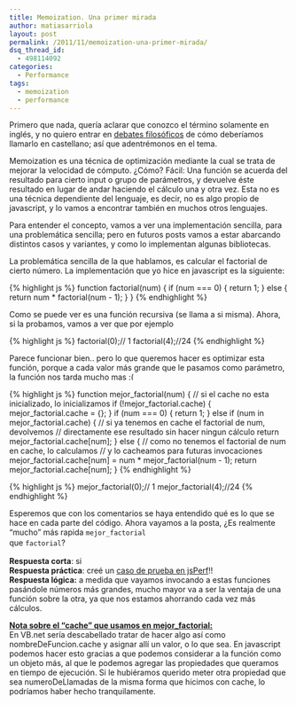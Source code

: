 ```yaml
---
title: Memoization. Una primer mirada
author: matiasarriola
layout: post
permalink: /2011/11/memoization-una-primer-mirada/
dsq_thread_id:
  - 498114092
categories:
  - Performance
tags:
  - memoization
  - performance
---
```

Primero que nada, quería aclarar que conozco el término solamente en inglés, y no quiero entrar en [debates filosóficos][1] de cómo deberíamos llamarlo en castellano; así que adentrémonos en el tema.

Memoization es una técnica de optimización mediante la cual se trata de mejorar la velocidad de cómputo. ¿Cómo? Fácil: Una función se acuerda del resultado para cierto input o grupo de parámetros, y devuelve éste resultado en lugar de andar haciendo el cálculo una y otra vez. Esta no es una técnica dependiente del lenguaje, es decir, no es algo propio de javascript, y lo vamos a encontrar también en muchos otros lenguajes.

Para entender el concepto, vamos a ver una implementación sencilla, para una problemática sencilla; pero en futuros posts vamos a estar abarcando distintos casos y variantes, y como lo implementan algunas bibliotecas.

La problemática sencilla de la que hablamos, es calcular el factorial de cierto número. La implementación que yo hice en javascript es la siguiente:

{% highlight js %}
function factorial(num) {
    if (num === 0) {
        return 1;
    } else {
        return num * factorial(num - 1);
    }
}
 {% endhighlight %}

Como se puede ver es una función recursiva (se llama a si misma). Ahora, si la probamos, vamos a ver que por ejemplo

{% highlight js %}
factorial(0);// 1
factorial(4);//24 {% endhighlight %}

Parece funcionar bien.. pero lo que queremos hacer es optimizar esta función, porque a cada valor más grande que le pasamos como parámetro, la función nos tarda mucho mas <img src="//fernetjs.com/wp-includes/images/smilies/frownie.png" alt=":(" class="wp-smiley" style="height: 1em; max-height: 1em;" />  
<!--more-->

{% highlight js %}
function mejor_factorial(num) {
    // si el cache no esta inicializado, lo inicializamos
    if (!mejor_factorial.cache) {
        mejor_factorial.cache = {};
    }
    if (num === 0) {
        return 1;
    } else if (num in mejor_factorial.cache) {
    // si ya tenemos en cache el factorial de num, devolvemos
    // directamente ese resultado sin hacer ningun cálculo
        return mejor_factorial.cache[num];
    } else {
        // como no tenemos el factorial de num en cache, lo calculamos
        // y lo cacheamos para futuras invocaciones
    mejor_factorial.cache[num] = num * mejor_factorial(num - 1);
    return mejor_factorial.cache[num];
}
 {% endhighlight %}

{% highlight js %}
mejor_factorial(0);// 1
mejor_factorial(4);//24
 {% endhighlight %}

Esperemos que con los comentarios se haya entendido qué es lo que se hace en cada parte del código. Ahora vayamos a la posta, ¿Es realmente &#8220;mucho&#8221; más rapida <span class="Apple-style-span" style="font-family: Consolas, Monaco, monospace; font-size: 12px; line-height: 18px; white-space: pre;">mejor_factorial </span>que <span class="Apple-style-span" style="font-family: Consolas, Monaco, monospace; font-size: 12px; line-height: 18px; white-space: pre;">factorial</span>?

**Respuesta corta**: si  
**Respuesta práctica**: creé un [caso de prueba en jsPerf][2]!!  
**Respuesta lógica:** a medida que vayamos invocando a estas funciones pasándole números más grandes, mucho mayor va a ser la ventaja de una función sobre la otra, ya que nos estamos ahorrando cada vez más cálculos.

**<span style="text-decoration: underline;">Nota sobre el &#8220;cache&#8221; que usamos en mejor_factorial:</span>**  
En VB.net sería descabellado tratar de hacer algo así como nombreDeFuncion.cache y asignar allí un valor, o lo que sea. En javascript podemos hacer esto gracias a que podemos considerar a la función como un objeto más, al que le podemos agregar las propiedades que queramos en tiempo de ejecución. Si le hubiéramos querido meter otra propiedad que sea numeroDeLlamadas de la misma forma que hicimos con cache, lo podríamos haber hecho tranquilamente.

 [1]: http://cvc.cervantes.es/foros/leer_asunto1.asp?vCodigo=36444
 [2]: http://jsperf.com/memoization-caso-simple "factorial memoization jsPerf"